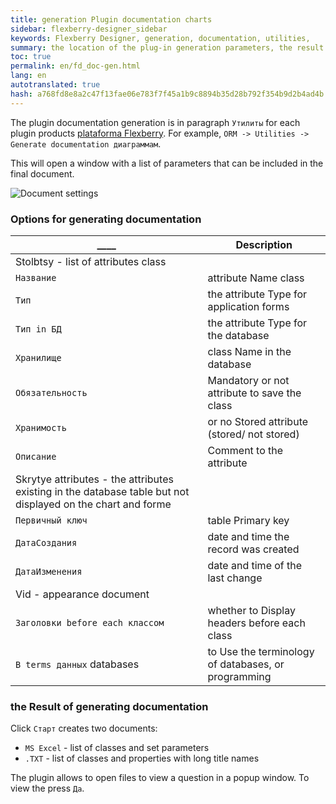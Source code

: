 ```yaml
--- 
title: generation Plugin documentation charts 
sidebar: flexberry-designer_sidebar 
keywords: Flexberry Designer, generation, documentation, utilities, 
summary: the location of the plug-in generation parameters, the result of generation 
toc: true 
permalink: en/fd_doc-gen.html 
lang: en 
autotranslated: true 
hash: a768fd8e8a2c47f13fae06e783f7f45a1b9c8894b35d28b792f354b9d2b4ad4b 
--- 
```


The plugin documentation generation is in paragraph `Утилиты` for each plugin products [plataforma Flexberry](fp_architecture.html). For example, `ORM -> Utilities -> Generate documentation диаграммам`. 

This will open a window with a list of parameters that can be included in the final document. 

![Document settings](/images/pages/products/flexberry-designer/generate/codegen-parameters.png) 

### Options for generating documentation 

| ____ | __Description__ | 
|--------------|--------------| 
|Stolbtsy - list of attributes class| 
|`Название`|attribute Name class| 
|`Тип`|the attribute Type for application forms| 
|`Тип in БД`|the attribute Type for the database| 
|`Хранилище`|class Name in the database| 
|`Обязательность`|Mandatory or not attribute to save the class| 
|`Хранимость`|or no Stored attribute (stored/ not stored)| 
|`Описание`|Comment to the attribute| 
|Skrytye attributes - the attributes existing in the database table but not displayed on the chart and forme| 
|`Первичный ключ`|table Primary key| 
|`ДатаСоздания`|date and time the record was created| 
|`ДатаИзменения`|date and time of the last change| 
|Vid - appearance document| 
|`Заголовки before each классом`|whether to Display headers before each class| 
|`В terms данных` databases|to Use the terminology of databases, or programming| 

### the Result of generating documentation 

Click `Старт` creates two documents: 

* `MS Excel` - list of classes and set parameters 
* `.TXT` - list of classes and properties with long title names 

The plugin allows to open files to view a question in a popup window. To view the press `Да`. 




